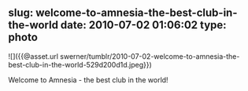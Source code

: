 slug: welcome-to-amnesia-the-best-club-in-the-world
date: 2010-07-02 01:06:02
type: photo
---

![]({{@asset.url swerner/tumblr/2010-07-02-welcome-to-amnesia-the-best-club-in-the-world-529d200d1d.jpeg}})

Welcome to Amnesia - the best club in the world!
